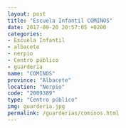 ```yaml
---
layout: post
title: "Escuela Infantil COMINOS"
date: 2017-09-20 20:57:05 +0200
categories:
- Escuela Infantil
- albacete
- nerpio
- Centro público
- guarderia
name: "COMINOS"
province: "Albacete"
location: "Nerpio"
code: "2009389"
type: "Centro público"
img: guarderia.jpg
permalink: /guarderias/cominos.html
---
```

